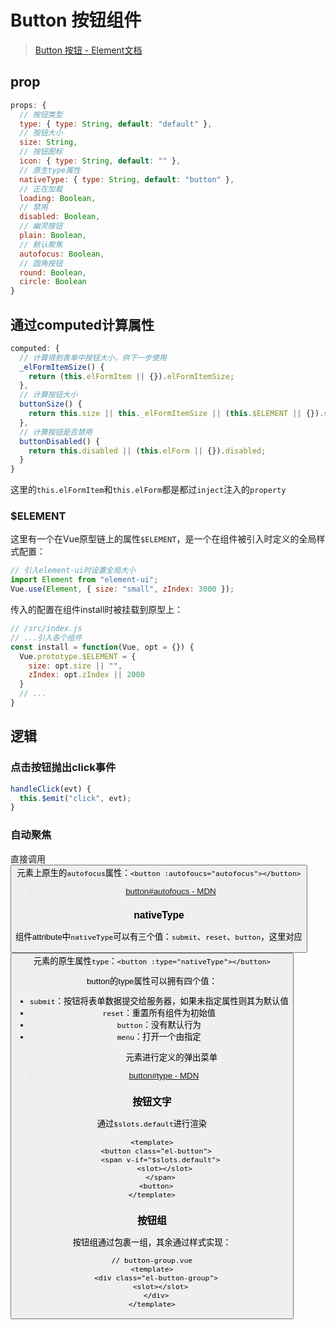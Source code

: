 # Button 按钮组件

> [Button 按钮 - Element文档](https://element.eleme.io/#/zh-CN/component/button)

## prop

```js
props: {
  // 按钮类型
  type: { type: String, default: "default" },
  // 按钮大小
  size: String,
  // 按钮图标
  icon: { type: String, default: "" },
  // 原生type属性
  nativeType: { type: String, default: "button" },
  // 正在加载
  loading: Boolean,
  // 禁用
  disabled: Boolean,
  // 幽灵按钮
  plain: Boolean,
  // 默认聚焦
  autofocus: Boolean,
  // 圆角按钮
  round: Boolean,
  circle: Boolean
}
```

## 通过computed计算属性

```js
computed: {
  // 计算得到表单中按钮大小，供下一步使用
  _elFormItemSize() {
    return (this.elFormItem || {}).elFormItemSize;
  },
  // 计算按钮大小
  buttonSize() {
    return this.size || this._elFormItemSize || (this.$ELEMENT || {}).size;
  },
  // 计算按钮是否禁用
  buttonDisabled() {
    return this.disabled || (this.elForm || {}).disabled;
  }
}
```

这里的`this.elFormItem`和`this.elForm`都是都过`inject`注入的`property`

### $ELEMENT

这里有一个在Vue原型链上的属性`$ELEMENT`，是一个在组件被引入时定义的全局样式配置：

```js
// 引入element-ui时设置全局大小
import Element from "element-ui";
Vue.use(Element, { size: "small", zIndex: 3000 });
```

传入的配置在组件install时被挂载到原型上：

```js
// /src/index.js
// ...引入各个组件
const install = function(Vue, opt = {}) {
  Vue.prototype.$ELEMENT = {
    size: opt.size || "",
    zIndex: opt.zIndex || 2000
  }
  // ...
}
```

## 逻辑

### 点击按钮抛出click事件

```js
handleClick(evt) {
  this.$emit("click", evt);
}
```

### 自动聚焦

直接调用<button>元素上原生的`autofocus`属性：`<button :autofoucs="autofocus"></button>`

> [button#autofoucs - MDN](https://developer.mozilla.org/zh-CN/docs/Web/HTML/Element/button#attr-autofocus)

### nativeType

组件attribute中`nativeType`可以有三个值：`submit`、`reset`、`button`，这里对应<button>元素的原生属性`type`：`<button :type="nativeType"></button>`

button的type属性可以拥有四个值：

- `submit`：按钮将表单数据提交给服务器，如果未指定属性则其为默认值
- `reset`：重置所有组件为初始值
- `button`：没有默认行为
- `menu`：打开一个由指定<menu>元素进行定义的弹出菜单

> [button#type - MDN](https://developer.mozilla.org/zh-CN/docs/Web/HTML/Element/button#attr-type)

### 按钮文字

通过`$slots.default`进行渲染

```vue
<template>
  <button class="el-button">
    <span v-if="$slots.default">
      <slot></slot>
    </span>
  <button>
</template>
```

### 按钮组

按钮组通过<slot>包裹一组<el-button>，其余通过样式实现：

```vue
// button-group.vue
<template>
  <div class="el-button-group">
    <slot></slot>
  </div>
</template>
```